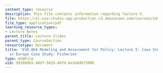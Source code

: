 ```yaml
---
content_type: resource
description: This file contains information regarding lecture 5.
file: https://ol-ocw-studio-app-production.s3.amazonaws.com/courses/ids-410j-modeling-and-assessment-for-policy-spring-2013/d9188db548d756294bfd6e3e6db75908_MITESD_864S13_lecture5.pdf
file_type: application/pdf
learning_resource_types:
- Lecture Notes
parent_title: Lecture Slides
parent_type: CourseSection
resourcetype: Document
title: 'ESD.864 Modeling and Assessment for Policy: Lecture 5: Case Study: Acid Rain
  in Europe Case Study: Fisheries'
type: OCWFile
uid: d9188db5-48d7-5629-4bfd-6e3e6db75908
---
```

